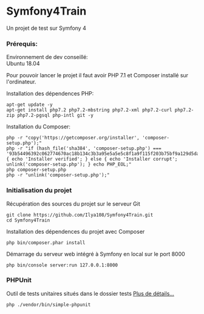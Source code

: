 # Symfony4Train
Un projet de test sur Symfony 4

### Prérequis:
Environnement de dev conseillé:  
Ubuntu 18.04

Pour pouvoir lancer le projet il faut avoir PHP 7.1 et Composer installé sur l'ordinateur.

Installation des dépendences PHP:

```
apt-get update -y
apt-get install php7.2 php7.2-mbstring php7.2-xml php7.2-curl php7.2-zip php7.2-pgsql php-intl git -y
```
Installation du Composer:
```
php -r "copy('https://getcomposer.org/installer', 'composer-setup.php');"
php -r "if (hash_file('sha384', 'composer-setup.php') === '93b54496392c062774670ac18b134c3b3a95e5a5e5c8f1a9f115f203b75bf9a129d5daa8ba6a13e2cc8a1da0806388a8') { echo 'Installer verified'; } else { echo 'Installer corrupt'; unlink('composer-setup.php'); } echo PHP_EOL;"
php composer-setup.php
php -r "unlink('composer-setup.php');"
```

### Initialisation du projet

Récupération des sources du projet sur le serveur Git

```
git clone https://github.com/Ilya108/Symfony4Train.git
cd Symfony4Train
```

Installation des dépendences du projet avec Composer

```
php bin/composer.phar install

```

Démarrage du serveur web intégré à Symfony en local sur le port 8000

```
php bin/console server:run 127.0.0.1:8000

```

### PHPUnit

Outil de tests unitaires situés dans le dossier tests
[Plus de détails...](https://symfony.com/doc/current/testing.html)

```
php ./vendor/bin/simple-phpunit

```

